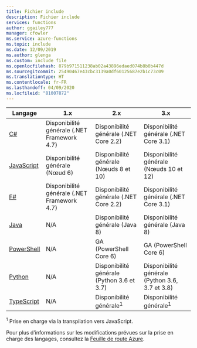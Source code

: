 ```yaml
---
title: Fichier include
description: Fichier include
services: functions
author: ggailey777
manager: cfowler
ms.service: azure-functions
ms.topic: include
ms.date: 12/09/2019
ms.author: glenga
ms.custom: include file
ms.openlocfilehash: 879b971511238ab02a43896edaed074b8b0b447d
ms.sourcegitcommit: 25490467e43cbc3139a0df60125687e2b1c73c09
ms.translationtype: HT
ms.contentlocale: fr-FR
ms.lasthandoff: 04/09/2020
ms.locfileid: "81007872"
---
```

|Langage                                 |1.x         |2.x| 3.x |
|-----------------------------------------|------------|---| --- |
|[C#](../articles/azure-functions/functions-reference-csharp.md)|Disponibilité générale (.NET Framework 4.7)|Disponibilité générale (.NET Core 2.2)| Disponibilité générale (.NET Core 3.1) |
|[JavaScript](../articles/azure-functions/functions-reference-node.md#node-version)|Disponibilité générale (Nœud 6)|Disponibilité générale (Nœuds 8 et 10)| Disponibilité générale (Nœuds 10 et 12) |
|[F#](../articles/azure-functions/functions-reference-fsharp.md)|Disponibilité générale (.NET Framework 4.7)|Disponibilité générale (.NET Core 2.2)| Disponibilité générale (.NET Core 3.1) |
|[Java](../articles/azure-functions/functions-reference-java.md)|N/A|Disponibilité générale (Java 8)| Disponibilité générale (Java 8)|
|[PowerShell](../articles/azure-functions/functions-reference-powershell.md) |N/A|GA (PowerShell Core 6)| GA (PowerShell Core 6)|
|[Python](../articles/azure-functions/functions-reference-python.md#python-version)|N/A|Disponibilité générale (Python 3.6 et 3.7)| Disponibilité générale (Python 3.6, 3.7 et 3.8)|
|[TypeScript](../articles/azure-functions/functions-reference-node.md#typescript) |N/A|Disponibilité générale<sup>1</sup>| Disponibilité générale<sup>1</sup> |


<sup>1</sup> Prise en charge via la transpilation vers JavaScript.

Pour plus d’informations sur les modifications prévues sur la prise en charge des langages, consultez la [Feuille de route Azure](https://azure.microsoft.com/roadmap/?tag=functions).
